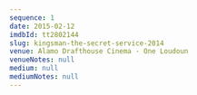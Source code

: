 ```yaml
---
sequence: 1
date: 2015-02-12
imdbId: tt2802144
slug: kingsman-the-secret-service-2014
venue: Alamo Drafthouse Cinema - One Loudoun
venueNotes: null
medium: null
mediumNotes: null
---
```


